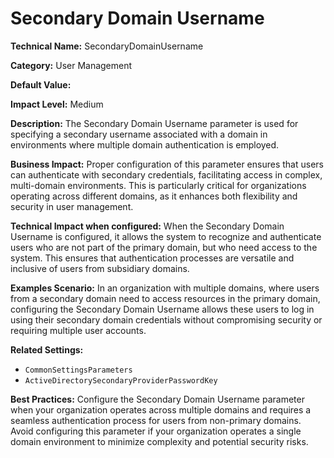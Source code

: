 # Secondary Domain Username

**Technical Name:** SecondaryDomainUsername

**Category:** User Management

**Default Value:**

**Impact Level:** Medium

**Description:** The Secondary Domain Username parameter is used for specifying a secondary username associated with a domain in environments where multiple domain authentication is employed.

**Business Impact:** Proper configuration of this parameter ensures that users can authenticate with secondary credentials, facilitating access in complex, multi-domain environments. This is particularly critical for organizations operating across different domains, as it enhances both flexibility and security in user management.

**Technical Impact when configured:** When the Secondary Domain Username is configured, it allows the system to recognize and authenticate users who are not part of the primary domain, but who need access to the system. This ensures that authentication processes are versatile and inclusive of users from subsidiary domains.

**Examples Scenario:** In an organization with multiple domains, where users from a secondary domain need to access resources in the primary domain, configuring the Secondary Domain Username allows these users to log in using their secondary domain credentials without compromising security or requiring multiple user accounts.

**Related Settings:** 
- `CommonSettingsParameters`
- `ActiveDirectorySecondaryProviderPasswordKey`

**Best Practices:** Configure the Secondary Domain Username parameter when your organization operates across multiple domains and requires a seamless authentication process for users from non-primary domains. Avoid configuring this parameter if your organization operates a single domain environment to minimize complexity and potential security risks.
